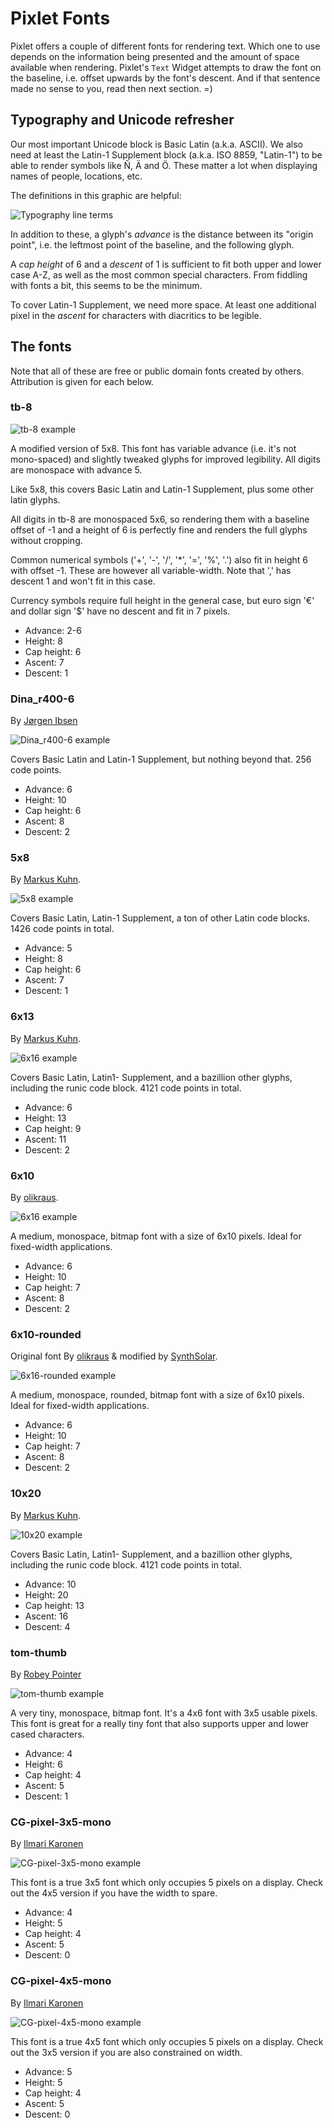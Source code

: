 # Pixlet Fonts

Pixlet offers a couple of different fonts for rendering text. Which
one to use depends on the information being presented and the amount
of space available when rendering. Pixlet's `Text` Widget attempts to
draw the font on the baseline, i.e. offset upwards by the font's
descent. And if that sentence made no sense to you, read then next
section. =)

## Typography and Unicode refresher

Our most important Unicode block is Basic Latin (a.k.a. ASCII). We
also need at least the Latin-1 Supplement block (a.k.a. ISO 8859,
"Latin-1") to be able to render symbols like Ñ, Ä and Ö. These matter
a lot when displaying names of people, locations, etc.

The definitions in this graphic are helpful:

![Typography line terms](img/Typography_Line_Terms.png)

In addition to these, a glyph's _advance_ is the distance between its
"origin point", i.e. the leftmost point of the baseline, and the
following glyph.

A _cap height_ of 6 and a _descent_ of 1 is sufficient to fit both
upper and lower case A-Z, as well as the most common special
characters. From fiddling with fonts a bit, this seems to be the
minimum.

To cover Latin-1 Supplement, we need more space. At least one
additional pixel in the _ascent_ for characters with diacritics to be
legible.

## The fonts

Note that all of these are free or public domain fonts created by
others. Attribution is given for each below.

### tb-8

![tb-8 example](img/tb-8.gif)

A modified version of 5x8. This font has variable advance (i.e. it's
not mono-spaced) and slightly tweaked glyphs for improved
legibility. All digits are monospace with advance 5.

Like 5x8, this covers Basic Latin and Latin-1 Supplement, plus some
other latin glyphs.

All digits in tb-8 are monospaced 5x6, so rendering them with a
baseline offset of -1 and a height of 6 is perfectly fine and renders
the full glyphs without cropping.

Common numerical symbols ('+', '-', '/', '*', '=', '%', '.') also fit
in height 6 with offset -1. These are however all variable-width. Note
that ',' has descent 1 and won't fit in this case.

Currency symbols require full height in the general case, but euro
sign '€' and dollar sign '$' have no descent and fit in 7 pixels.

- Advance: 2-6
- Height: 8
- Cap height: 6
- Ascent: 7
- Descent: 1

### Dina_r400-6
By [Jørgen Ibsen](https://www.dcmembers.com/jibsen/download/61/)

![Dina_r400-6 example](img/Dina_r400-6.gif)

Covers Basic Latin and Latin-1 Supplement, but nothing beyond
that. 256 code points.

- Advance: 6
- Height: 10
- Cap height: 6
- Ascent: 8
- Descent: 2

### 5x8
By [Markus Kuhn](http://www.cl.cam.ac.uk/~mgk25/).

![5x8 example](img/5x8.gif)

Covers Basic Latin, Latin-1 Supplement, a ton of other Latin code
blocks. 1426 code points in total.

- Advance: 5
- Height: 8
- Cap height: 6
- Ascent: 7
- Descent: 1

### 6x13
By [Markus Kuhn](http://www.cl.cam.ac.uk/~mgk25/).

![6x16 example](img/6x13.gif)

Covers Basic Latin, Latin1- Supplement, and a bazillion other glyphs,
including the runic code block. 4121 code points in total.

- Advance: 6
- Height: 13
- Cap height: 9
- Ascent: 11
- Descent: 2

### 6x10
By [olikraus](https://github.com/olikraus/u8g2/wiki).

![6x16 example](img/6x10.gif)

A medium, monospace, bitmap font with a size of 6x10 pixels. Ideal for fixed-width applications.

- Advance: 6
- Height: 10
- Cap height: 7
- Ascent: 8
- Descent: 2

### 6x10-rounded
Original font By [olikraus](https://github.com/olikraus/u8g2/wiki) & modified by [SynthSolar](https://github.com/SynthSolar).

![6x16-rounded example](img/6x10-rounded.gif)

A medium, monospace, rounded, bitmap font with a size of 6x10 pixels. Ideal for fixed-width applications.

- Advance: 6
- Height: 10
- Cap height: 7
- Ascent: 8
- Descent: 2

### 10x20
By [Markus Kuhn](http://www.cl.cam.ac.uk/~mgk25/).

![10x20 example](img/10x20.gif)

Covers Basic Latin, Latin1- Supplement, and a bazillion other glyphs,
including the runic code block. 4121 code points in total.

- Advance: 10
- Height: 20
- Cap height: 13
- Ascent: 16
- Descent: 4

### tom-thumb
By [Robey Pointer](https://robey.lag.net/2010/01/23/tiny-monospace-font.html)

![tom-thumb example](img/tom-thumb.gif)

A very tiny, monospace, bitmap font. It's a 4x6 font with 3x5 usable pixels.
This font is great for a really tiny font that also supports upper and lower
cased characters.

- Advance: 4
- Height: 6
- Cap height: 4
- Ascent: 5
- Descent: 1

### CG-pixel-3x5-mono
By [Ilmari Karonen](https://vyznev.net/)

![CG-pixel-3x5-mono example](img/CG-pixel-3x5-mono.gif)

This font is a true 3x5 font which only occupies 5 pixels on a display. Check
out the 4x5 version if you have the width to spare.

- Advance: 4
- Height: 5
- Cap height: 4
- Ascent: 5
- Descent: 0

### CG-pixel-4x5-mono
By [Ilmari Karonen](https://vyznev.net/)

![CG-pixel-4x5-mono example](img/CG-pixel-4x5-mono.gif)

This font is a true 4x5 font which only occupies 5 pixels on a display. Check
out the 3x5 version if you are also constrained on width.

- Advance: 5
- Height: 5
- Cap height: 4
- Ascent: 5
- Descent: 0